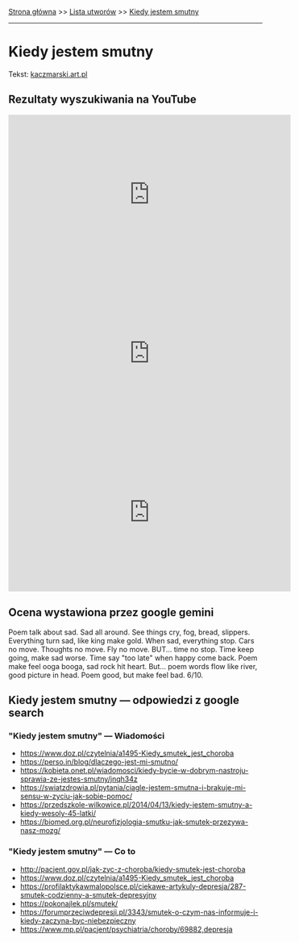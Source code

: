[Strona główna](../index.md) >> [Lista utworów](../list.md) >> [Kiedy jestem smutny](205.md)

---

# Kiedy jestem smutny

Tekst: [kaczmarski.art.pl](https://www.kaczmarski.art.pl/tworczosc/wiersze/kiedy-jestem-smutny/)

## Rezultaty wyszukiwania na YouTube

<iframe width="560" height="315" src="https://www.youtube.com/embed/O_eYztVDVcw?si=IdontcarewhotheIRSsendsImnotpayingtaxes" title="YouTube video player" frameborder="0" allow="accelerometer; autoplay; clipboard-write; encrypted-media; gyroscope; picture-in-picture; web-share" referrerpolicy="strict-origin-when-cross-origin" allowfullscreen></iframe>

<iframe width="560" height="315" src="https://www.youtube.com/embed/Ka-rqH4g2Ps?si=IdontcarewhotheIRSsendsImnotpayingtaxes" title="YouTube video player" frameborder="0" allow="accelerometer; autoplay; clipboard-write; encrypted-media; gyroscope; picture-in-picture; web-share" referrerpolicy="strict-origin-when-cross-origin" allowfullscreen></iframe>

<iframe width="560" height="315" src="https://www.youtube.com/embed/gxBqxAa5h6s?si=IdontcarewhotheIRSsendsImnotpayingtaxes" title="YouTube video player" frameborder="0" allow="accelerometer; autoplay; clipboard-write; encrypted-media; gyroscope; picture-in-picture; web-share" referrerpolicy="strict-origin-when-cross-origin" allowfullscreen></iframe>

## Ocena wystawiona przez google gemini

Poem talk about sad. Sad all around. See things cry, fog, bread, slippers. Everything turn sad, like king make gold. When sad, everything stop. Cars no move. Thoughts no move. Fly no move. BUT... time no stop. Time keep going, make sad worse. Time say "too late" when happy come back. Poem make feel ooga booga, sad rock hit heart. But... poem words flow like river, good picture in head. Poem good, but make feel bad. 6/10.


## Kiedy jestem smutny — odpowiedzi z google search

### "Kiedy jestem smutny" — Wiadomości

- <https://www.doz.pl/czytelnia/a1495-Kiedy_smutek_jest_choroba>
- <https://perso.in/blog/dlaczego-jest-mi-smutno/>
- <https://kobieta.onet.pl/wiadomosci/kiedy-bycie-w-dobrym-nastroju-sprawia-ze-jestes-smutny/jnqh34z>
- <https://swiatzdrowia.pl/pytania/ciagle-jestem-smutna-i-brakuje-mi-sensu-w-zyciu-jak-sobie-pomoc/>
- <https://przedszkole-wilkowice.pl/2014/04/13/kiedy-jestem-smutny-a-kiedy-wesoly-45-latki/>
- <https://biomed.org.pl/neurofizjologia-smutku-jak-smutek-przezywa-nasz-mozg/>

### "Kiedy jestem smutny" — Co to

- <http://pacjent.gov.pl/jak-zyc-z-choroba/kiedy-smutek-jest-choroba>
- <https://www.doz.pl/czytelnia/a1495-Kiedy_smutek_jest_choroba>
- <https://profilaktykawmalopolsce.pl/ciekawe-artykuly-depresja/287-smutek-codzienny-a-smutek-depresyjny>
- <https://pokonajlek.pl/smutek/>
- <https://forumprzeciwdepresji.pl/3343/smutek-o-czym-nas-informuje-i-kiedy-zaczyna-byc-niebezpieczny>
- <https://www.mp.pl/pacjent/psychiatria/choroby/69882,depresja>

